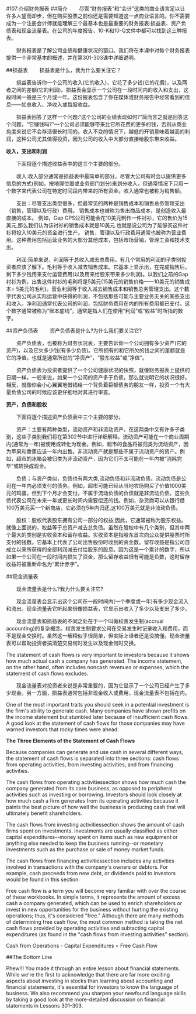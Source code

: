 #107:介绍财务报表
##简介
　　尽管“财务报表”和“会计”这类的商业语言足以让许多人望而却步，但在购买股票之前你还是需要知道这一点商业语言的。你不需要成为一个注册会计师就能理解三个最基本也是最重要的财务报表:损益表、资产负债表和现金流量表。在公司的年度报告、10-K和10-Q文件中都可以找到这三种报表。

　　财务报表是了解公司业绩和健康状况的窗口。我们将在本课中对每个财务报表提供一个非常基本的概述，并在第301-303课中详细说明。

##损益表
　　损益表是什么，我为什么要关注它？

　　损益表告诉你一个公司的收入(它的收入)，它花了多少钱(它的花费)，以及两者之间的差额(它的利润)。损益表会显示一个公司在一段时间内的收入和支出，这段时间一般是三个月或一年。这份报表包含了你在媒体或财务报告中经常看到的信息——如总收入、净收入或每股收益。

　　损益表回答了这样一个问题:“这个公司的业绩表现如何?”简而言之就是回答这个问题，“它赚钱吗?”一个公司必须能够带来比它所花费的更多的钱，否则从商业角度来说它不会存活很长时间的。收入不变的情况下，越低的开销意味着越高的利润，这种公司尤其值得投资，因为公司的收入中大部分直接给股东带来收益。

**收入，支出和利润**

　　下面将逐个描述收益表中的这三个主要的部分。

　　收入:收入部分通常是损益表中最简单的部分。尽管大公司有时会以提供更多信息的方式(例如，按地理位置或业务部门划分)来划分收入，但通常情况下只用一个数字来代表公司在特定时间段内带来的所有资金。收入通常也被称为销售额。

　　支出：尽管支出类型很多，但最常见的两种是销售成本和销售总务管理支出（销售，管理以及行政）费用。 销售成本也被称为售出商品成本，是创造收入最直接的成本。 例如，Gap GPS公司可能会花10美元制作一件衬衫，它的售价为15美元,那么我们认为该衬衫的销售成本就是10美元.也就是说公司为了能够买这件衬衫将投入10美元的资金进行生产。 销售，管理以及行政费用通常也被称为营业费用。这种费用包括运营业务的大部分其他成本，包括市场营销，管理工资和技术支出。

　　利润:简单来说，利润等于总收入减去总费用。有几个常用的利润的子类别投资者应该了解下。毛利等于收入减去销售成本。它基本上显示出，在完成销售后，剩下多少钱用来支付运营费用(以及用来给股东带来多少利润)。以我们之前的Gap衬衫为例，出售这件衬衫的毛利将是5美元(15美元的销售价格——10美元的销售成本= 5美元的毛利)。营业利润等于收入减去销售成本和销售总务管理支出。这个数字代表公司从实际运营中获得的利润，不包括那些可能与主要业务无关的某些支出和收入。净利润通常代表公司的利润，包括财务费用在内的所有费用都已支付。这个数字通常被称为“账本底线”，通常是指人们在使用“利润”或“收益”时所指的数字。

##资产负债表
　　资产负债表是什么?为什么我们要关注它?

　　资产负债表，也被称为财务状况表，主要告诉你一个公司拥有多少资产(它的资产)，以及它欠多少钱(有多少负债)。它所拥有的和它所欠的钱之间的差额就是它的净值，也就是通常所说的“净资产”，“股东权益”或“净值”。

　　资产负债表为投资者提供了一个公司健康状况的快照，就像财务报表上提供的日期一样。一般来说，如果一个公司的资产多于负债，那么就说明它的状况很好。相反，就像你会小心翼翼地借钱给一个背负着巨额债务的朋友一样，投资一个有大量负债公司的时候应该更仔细地对其进行审查。

**资产，负债和股权**

　　下面将逐个描述资产负债表中三个主要的部分。

　　资产：主要有两种类型，流动资产和非流动资产。在这两类中又有许多子类别，这些子类别我们将在第302节中进行详细解释。流动资产可能在一个商业周期内(通常为一年)被使用或转化为现金。例如，超市的食品将被归类为流动资产，因为苹果和香蕉应该一年内出售。非流动资产就是那些不属于流动资产的资产。例如，超市的冰箱会被归类为非流动资产，因为它们不太可能在一年内被“消耗完毕”或转换成现金。

　　负债；与资产类似，负债也有两大类,流动负债和非流动负债。流动负债是公司在一年内必须支付的债务。例如，超市可能已经从当地农场购买了价值1000美元的鸡蛋，但到下个月才会支付。不属于流动负债的负债就是非流动负债。这些负债代表公司在未来一年或更长时间内需要偿还的钱。例如，杂货商可以从银行借100万美元买一个新商店，它必须在5年内归还,这100万美元就是非流动负债。

　　股权：股权代表股东拥有公司一部分的权益;因此，它通常被称为股东权益。就像上面说的，权益等于总资产减去总负债。虽然在股权中有几个类别，但其中两个最大的类别是实收资本和留存收益。实收资本是指股东首次向公众提供股票时所支付的钱数。它基本上代表了公司出售股份时收到的资金数。留存收益是指公司自成立以来所获得的全部利润减去付给股东的股息。因为这是一个累计的数字，所以如果一个公司在一段时间内损失了资金，那么留存收益很有可能是负数，这时留存收益将被重新命名为“累计赤字”。

##现金流量表

　　现金流量表是什么?我为什么要关注它?

　　现金流量表会显示出这个公司在一段时间内(一个季度或一年)有多少现金流入和流出。现金流量表它听起来很像损益表，它显示出收入了多少以及支出了多少。

　　现金流量表和损益表的不同之处在于一个叫做权责发生制(accrual accounting)的复杂概念。权责发生制要求公司在交易发生时记录收入和费用，而不是现金交换时。虽然这一解释似乎很简单，但实际上译者还是没搞懂。现金流量表可以帮助投资者搞清楚交易何时发生以及现金何时交换。

The statement of cash flows is very important to investors because it shows how much actual cash a company has generated. The income statement, on the other hand, often includes noncash revenues or expenses, which the statement of cash flows excludes.

　　现金流量表对投资者来说是非常重要的，因为它显示了一个公司已经产生了多少现金。另一方面，损益表通常包括非现金收入或费用，现金流量表不包括在内。

One of the most important traits you should seek in a potential investment is the firm's ability to generate 
cash. Many companies have shown profits on the income statement but stumbled later because of insufficient cash 
flows. A good look at the statement of cash flows for those companies may have warned investors that rocky times were ahead.

**The Three Elements of the Statement of Cash Flows**

Because companies can generate and use cash in several different ways, the statement of cash flows is separated into three sections: cash flows from operating activities, from investing activities, and from financing activities.  

The cash flows from operating activitiessection shows how much cash the company generated from its core business, as opposed to peripheral activities such as investing or borrowing. Investors should look closely at how much cash a firm generates from its operating activities because it paints the best picture of how well the business is producing cash that will ultimately benefit shareholders.

The cash flows from investing activitiessection shows the amount of cash firms spent on investments. Investments are usually classified as either capital expenditures--money spent on items such as new equipment or anything else needed to keep the business running--or monetary investments such as the purchase or sale of money market funds.

The cash flows from financing activitiessection includes any activities involved in transactions with the company's owners or debtors. For example, cash proceeds from new debt, or dividends paid to investors would be found in this section.

Free cash flow is a term you will become very familiar with over the course of these workbooks. In simple terms, it represents the amount of excess cash a company generated, which can be used to enrich shareholders or invest in new opportunities for the business without hurting the existing operations; thus, it's considered "free." Although there are many methods of determining free cash flow, the most common method is taking the net cash flows provided by operating activities and subtacting capital expenditures (as found in the "cash flows from investing activities" section).

Cash from Operations - Capital Expenditures = Free Cash Flow

##The Bottom Line

Phew!!! You made it through an entire lesson about financial statements. While we're the first to acknowledge that there are far more exciting aspects about investing in stocks than learning about accounting and financial statements, it's essential for investors to know the language of business. We also recommend you sharpen your newfound language skills by taking a good look at the more-detailed discussion on financial statements in Lessons 301-303.
